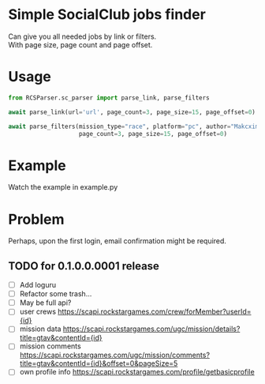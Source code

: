 # Simple SocialClub jobs finder
Can give you all needed jobs by link or filters.  
With page size, page count and page offset.

# Usage

```python
from RCSParser.sc_parser import parse_link, parse_filters

await parse_link(url='url', page_count=3, page_size=15, page_offset=0)

await parse_filters(mission_type="race", platform="pc", author="Makcxim", sort_method="date",
                    page_count=3, page_size=15, page_offset=0)
```

# Example 
Watch the example in example.py

# Problem
Perhaps, upon the first login, email confirmation might be required.

## TODO for 0.1.0.0.0001 release
- [ ] Add loguru
- [ ] Refactor some trash...
- [ ] May be full api?
- [ ] user crews https://scapi.rockstargames.com/crew/forMember?userId={id}
- [ ] mission data https://scapi.rockstargames.com/ugc/mission/details?title=gtav&contentId={id}
- [ ] mission comments https://scapi.rockstargames.com/ugc/mission/comments?title=gtav&contentId={id}&offset=0&pageSize=5
- [ ] own profile info https://scapi.rockstargames.com/profile/getbasicprofile